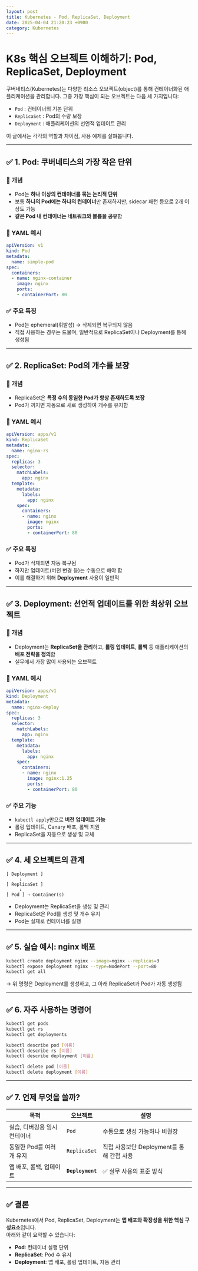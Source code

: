 ```yaml
---
layout: post
title: Kubernetes - Pod, ReplicaSet, Deployment
date: 2025-04-04 21:20:23 +0900
category: Kubernetes
---
```

# K8s 핵심 오브젝트 이해하기: Pod, ReplicaSet, Deployment

쿠버네티스(Kubernetes)는 다양한 리소스 오브젝트(object)를 통해 컨테이너화된 애플리케이션을 관리합니다. 그중 가장 핵심이 되는 오브젝트는 다음 세 가지입니다:

- `Pod` : 컨테이너의 기본 단위  
- `ReplicaSet` : Pod의 수량 보장  
- `Deployment` : 애플리케이션의 선언적 업데이트 관리  

이 글에서는 각각의 역할과 차이점, 사용 예제를 살펴봅니다.

---

## ✅ 1. Pod: 쿠버네티스의 가장 작은 단위

### 🌟 개념
- Pod는 **하나 이상의 컨테이너를 묶는 논리적 단위**
- 보통 **하나의 Pod에는 하나의 컨테이너**만 존재하지만, sidecar 패턴 등으로 2개 이상도 가능
- **같은 Pod 내 컨테이너는 네트워크와 볼륨을 공유**함

### 🔧 YAML 예시

```yaml
apiVersion: v1
kind: Pod
metadata:
  name: simple-pod
spec:
  containers:
  - name: nginx-container
    image: nginx
    ports:
    - containerPort: 80
```

### ✅ 주요 특징
- Pod는 ephemeral(휘발성) → 삭제되면 복구되지 않음
- 직접 사용하는 경우는 드물며, 일반적으로 ReplicaSet이나 Deployment를 통해 생성됨

---

## ✅ 2. ReplicaSet: Pod의 개수를 보장

### 🌟 개념
- ReplicaSet은 **특정 수의 동일한 Pod가 항상 존재하도록 보장**
- Pod가 꺼지면 자동으로 새로 생성하여 개수를 유지함

### 🔧 YAML 예시

```yaml
apiVersion: apps/v1
kind: ReplicaSet
metadata:
  name: nginx-rs
spec:
  replicas: 3
  selector:
    matchLabels:
      app: nginx
  template:
    metadata:
      labels:
        app: nginx
    spec:
      containers:
      - name: nginx
        image: nginx
        ports:
        - containerPort: 80
```

### ✅ 주요 특징
- Pod가 삭제되면 자동 복구됨
- 하지만 업데이트(버전 변경 등)는 수동으로 해야 함
- 이를 해결하기 위해 **Deployment** 사용이 일반적

---

## ✅ 3. Deployment: 선언적 업데이트를 위한 최상위 오브젝트

### 🌟 개념
- Deployment는 **ReplicaSet을 관리**하고, **롤링 업데이트**, **롤백** 등 애플리케이션의 **배포 전략을 정의**함
- 실무에서 가장 많이 사용되는 오브젝트

### 🔧 YAML 예시

```yaml
apiVersion: apps/v1
kind: Deployment
metadata:
  name: nginx-deploy
spec:
  replicas: 3
  selector:
    matchLabels:
      app: nginx
  template:
    metadata:
      labels:
        app: nginx
    spec:
      containers:
      - name: nginx
        image: nginx:1.25
        ports:
        - containerPort: 80
```

### ✅ 주요 기능
- `kubectl apply`만으로 **버전 업데이트 가능**
- 롤링 업데이트, Canary 배포, 롤백 지원
- ReplicaSet을 자동으로 생성 및 교체

---

## ✅ 4. 세 오브젝트의 관계

```
[ Deployment ]
     ↓
[ ReplicaSet ]
     ↓
[ Pod ] → Container(s)
```

- Deployment는 ReplicaSet을 생성 및 관리
- ReplicaSet은 Pod를 생성 및 개수 유지
- Pod는 실제로 컨테이너를 실행

---

## ✅ 5. 실습 예시: nginx 배포

```bash
kubectl create deployment nginx --image=nginx --replicas=3
kubectl expose deployment nginx --type=NodePort --port=80
kubectl get all
```

→ 위 명령은 Deployment를 생성하고, 그 아래 ReplicaSet과 Pod가 자동 생성됨

---

## ✅ 6. 자주 사용하는 명령어

```bash
kubectl get pods
kubectl get rs
kubectl get deployments

kubectl describe pod [이름]
kubectl describe rs [이름]
kubectl describe deployment [이름]

kubectl delete pod [이름]
kubectl delete deployment [이름]
```

---

## ✅ 7. 언제 무엇을 쓸까?

| 목적 | 오브젝트 | 설명 |
|------|----------|------|
| 실습, 디버깅용 임시 컨테이너 | `Pod` | 수동으로 생성 가능하나 비권장 |
| 동일한 Pod를 여러 개 유지 | `ReplicaSet` | 직접 사용보단 Deployment를 통해 간접 사용 |
| 앱 배포, 롤백, 업데이트 | **`Deployment`** | ✅ 실무 사용의 표준 방식 |

---

## ✅ 결론

Kubernetes에서 Pod, ReplicaSet, Deployment는 **앱 배포와 확장성을 위한 핵심 구성요소**입니다.  
아래와 같이 요약할 수 있습니다:

- **Pod**: 컨테이너 실행 단위  
- **ReplicaSet**: Pod 수 유지  
- **Deployment**: 앱 배포, 롤링 업데이트, 자동 관리